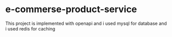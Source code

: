 # e-commerse-product-service

This project is implemented with openapi and i used mysql for database and i used redis for caching 
